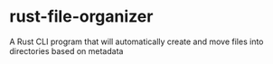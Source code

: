 # rust-file-organizer
A Rust CLI program that will automatically create and move files into directories based on metadata
